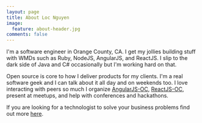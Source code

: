 ```yaml
---
layout: page
title: About Loc Nguyen
image:
  feature: about-header.jpg
comments: false
---
```


I'm a software engineer in Orange County, CA. I get my jollies building stuff with WMDs such as Ruby, NodeJS, AngularJS,
 and ReactJS. I slip to the dark side of Java and C# occasionally but I'm working hard on that.

Open source is core to how I deliver products for my clients. I'm a real software geek and I can talk about it
all day and on weekends too. I love interacting with peers so much I organize
[AngularJS-OC](http://www.meetup.com/AngularJS-OC), [ReactJS-OC](www.meetup.com/reactjs-oc), present at  meetups, and
help with conferences and hackathons.

If you are looking for a technologist to solve your business problems find out more [here]({{site_url}}/consulting).